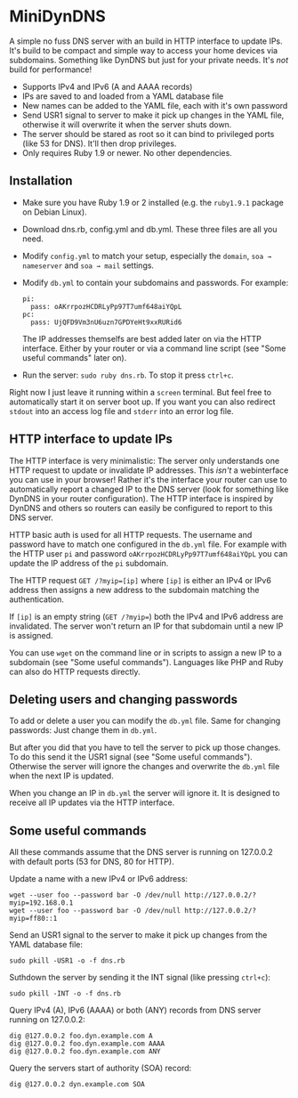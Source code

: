# MiniDynDNS

A simple no fuss DNS server with an build in HTTP interface to update IPs. It's build to be compact and simple way to access your home devices via subdomains. Something like DynDNS but just for your private needs. It's _not_ build for performance!

- Supports IPv4 and IPv6 (A and AAAA records)
- IPs are saved to and loaded from a YAML database file
- New names can be added to the YAML file, each with it's own password
- Send USR1 signal to server to make it pick up changes in the YAML file, otherwise it will overwrite it when the server shuts down.
- The server should be stared as root so it can bind to privileged ports (like 53 for DNS). It'll then drop privileges.
- Only requires Ruby 1.9 or newer. No other dependencies.


## Installation

- Make sure you have Ruby 1.9 or 2 installed (e.g. the `ruby1.9.1` package on Debian Linux).
- Download dns.rb, config.yml and db.yml. These three files are all you need.
- Modify `config.yml` to match your setup, especially the `domain`, `soa → nameserver` and `soa → mail` settings.
- Modify `db.yml` to contain your subdomains and passwords. For example:
  
  ```
  pi:
    pass: oAKrrpozHCDRLyPp97T7umf648aiYQpL
  pc:
    pass: UjQFD9Vm3nU6uzn7GPDYeHt9xxRURid6
  ```
  
  The IP addresses themselfs are best added later on via the HTTP interface. Either by your router or via a command line script (see "Some useful commands" later on).
- Run the server: `sudo ruby dns.rb`. To stop it press `ctrl+c`.

Right now I just leave it running within a `screen` terminal. But feel free to automatically start it on server boot up. If you want you can also redirect `stdout` into an access log file and `stderr` into an error log file.


## HTTP interface to update IPs

The HTTP interface is very minimalistic: The server only understands one HTTP request to update or invalidate IP addresses. This _isn't_ a webinterface you can use in your browser! Rather it's the interface your router can use to automatically report a changed IP to the DNS server (look for something like DynDNS in your router configuration). The HTTP interface is inspired by DynDNS and others so routers can easily be configured to report to this DNS server.

HTTP basic auth is used for all HTTP requests. The username and password have to match one configured in the `db.yml` file. For example with the HTTP user `pi` and password `oAKrrpozHCDRLyPp97T7umf648aiYQpL` you can update the IP address of the `pi` subdomain.

The HTTP request `GET /?myip=[ip]` where `[ip]` is either an IPv4 or IPv6 address then assigns a new address to the subdomain matching the authentication.

If `[ip]` is an empty string (`GET /?myip=`) both the IPv4 and IPv6 address are invalidated. The server won't return an IP for that subdomain until a new IP is assigned.

You can use `wget` on the command line or in scripts to assign a new IP to a subdomain (see "Some useful commands"). Languages like PHP and Ruby can also do HTTP requests directly.


## Deleting users and changing passwords

To add or delete a user you can modify the `db.yml` file. Same for changing passwords: Just change them in `db.yml`.

But after you did that you have to tell the server to pick up those changes. To do this send it the USR1 signal (see "Some useful commands"). Otherwise the server will ignore the changes and overwrite the `db.yml` file when the next IP is updated.

When you change an IP in `db.yml` the server will ignore it. It is designed to receive all IP updates via the HTTP interface.


## Some useful commands

All these commands assume that the DNS server is running on 127.0.0.2 with default ports (53 for DNS, 80 for HTTP).

Update a name with a new IPv4 or IPv6 address:

	wget --user foo --password bar -O /dev/null http://127.0.0.2/?myip=192.168.0.1
	wget --user foo --password bar -O /dev/null http://127.0.0.2/?myip=ff80::1

Send an USR1 signal to the server to make it pick up changes from the
YAML database file:

	sudo pkill -USR1 -o -f dns.rb

Suthdown the server by sending it the INT signal (like pressing `ctrl+c`):

	sudo pkill -INT -o -f dns.rb

Query IPv4 (A), IPv6 (AAAA) or both (ANY) records from DNS server running on 127.0.0.2:

	dig @127.0.0.2 foo.dyn.example.com A
	dig @127.0.0.2 foo.dyn.example.com AAAA
	dig @127.0.0.2 foo.dyn.example.com ANY

Query the servers start of authority (SOA) record:

	dig @127.0.0.2 dyn.example.com SOA
